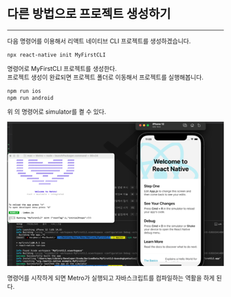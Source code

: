 # 다른 방법으로 프로젝트 생성하기

---

다음 명령어를 이용해서 리액트 네이티브 CLI 프로젝트를 생성하겠습니다.

```
npx react-native init MyFirstCLI
```

명령어로 MyFirstCLI 프로젝트를 생성한다.<br>
프로젝트 생성이 완료되면 프로젝트 폴더로 이동해서 프로젝트를 실행해봅니다.

```
npm run ios
npm run android
```

위 의 명령어로 simulator를 켤 수 있다.<br>

![react-native](./resource/react-native.png)

명령어를 시작하게 되면 Metro가 실행되고 자바스크립트를 컴파일하는 역활을 하게 된다.

